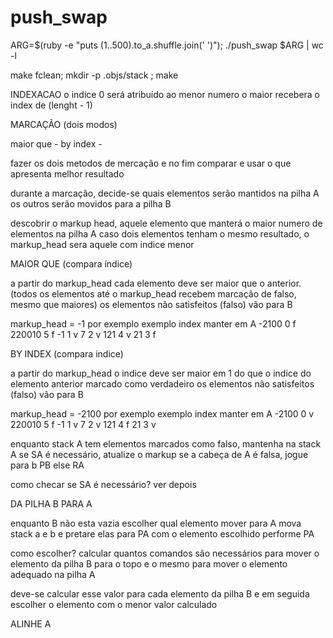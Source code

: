 # push_swap

ARG=$(ruby -e "puts (1..500).to_a.shuffle.join(' ')"); ./push_swap $ARG | wc -l

make fclean; mkdir -p .objs/stack ; make



INDEXACAO
o indice 0 será atribuído ao menor numero
o maior recebera o index de (lenght - 1)



MARCAÇÃO (dois modos)

maior que -
by index -

fazer os dois metodos de mercação e no fim comparar e usar o que apresenta melhor resultado

durante a marcação, decide-se quais elementos serão mantidos na pilha A
os outros serão movidos para a pilha B

descobrir o markup head, aquele elemento que manterá o maior numero de elementos na pilha A
caso dois elementos tenham o mesmo resultado, o markup_head sera aquele com indice menor

MAIOR QUE (compara índice)

a partir do markup_head cada elemento deve ser maior que o anterior.
(todos os elementos até o markup_head recebem marcação de falso, mesmo que maiores)
os elementos não satisfeitos (falso) vão para B

markup_head = -1 por exemplo
exemplo	index	manter em A
-2100	0			f
220010	5			f
-1		1			v
7		2			v
121		4			v
21		3			f


BY INDEX (compara indice)

a partir do markup_head o indice deve ser maior em 1 do que o indice do elemento anterior marcado como verdadeiro
os elementos não satisfeitos (falso) vão para B


markup_head = -2100 por exemplo
exemplo	index	manter em A
-2100	0			v
220010	5			f
-1		1			v
7		2			v
121		4			f
21		3			v

enquanto stack A tem elementos marcados como falso, mantenha na stack A
	se SA é necessário, atualize o markup
	se a cabeça de A é falsa, jogue para b PB
	else RA

como checar se SA é necessário?
ver depois


DA PILHA B PARA A

enquanto B não esta vazia
	escolher qual elemento mover para A
	mova stack a e b e pretare elas para PA com o elemento escolhido
	performe PA

como escolher?
calcular quantos comandos são necessários para mover o elemento da pilha B para o topo e o mesmo para mover o elemento adequado na pilha A

deve-se calcular esse valor para cada elemento da pilha B e em seguida escolher o elemento com o menor valor calculado

ALINHE A
